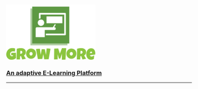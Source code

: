 <img src="./static/logo.png" height="150"/>

### <a href="https://facegramreact.web.app">An adaptive E-Learning Platform</a>
<hr/>
